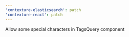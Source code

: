 ```yaml
---
'contexture-elasticsearch': patch
'contexture-react': patch
---
```


Allow some special characters in TagsQuery component
